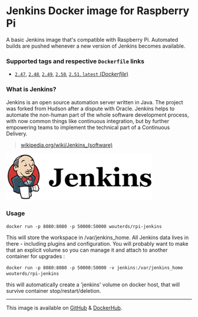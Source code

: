 # Jenkins Docker image for Raspberry Pi

A basic Jenkins image that's compatible with Raspberry Pi. Automated builds are pushed whenever a new version of Jenkins becomes available.

### Supported tags and respective `Dockerfile` links

- [`2.47`](https://github.com/wouterds/rpi-jenkins/tree/2.47/Dockerfile), [`2.48`](https://github.com/wouterds/rpi-jenkins/tree/2.48/Dockerfile), [`2.49`](https://github.com/wouterds/rpi-jenkins/tree/2.49/Dockerfile), [`2.50`](https://github.com/wouterds/rpi-jenkins/tree/2.50/Dockerfile), [`2.51`, `latest` (*Dockerfile*)](https://github.com/wouterds/rpi-jenkins/tree/2.51/Dockerfile)

### What is Jenkins?

Jenkins is an open source automation server written in Java. The project was forked from Hudson after a dispute with Oracle. Jenkins helps to automate the non-human part of the whole software development process, with now common things like continuous integration, but by further empowering teams to implement the technical part of a Continuous Delivery.

> [wikipedia.org/wiki/Jenkins_(software)](http://en.wikipedia.org/wiki/Jenkins_(software))

![logo](https://raw.githubusercontent.com/docker-library/docs/3ab4dafb41dd0e959ff9322b3c50af2519af6d85/jenkins/logo.png)

### Usage

```
docker run -p 8080:8080 -p 50000:50000 wouterds/rpi-jenkins
```

This will store the workspace in /var/jenkins_home. All Jenkins data lives in there - including plugins and configuration.
You will probably want to make that an explicit volume so you can manage it and attach to another container for upgrades :

```
docker run -p 8080:8080 -p 50000:50000 -v jenkins:/var/jenkins_home wouterds/rpi-jenkins
```

this will automatically create a 'jenkins' volume on docker host, that will survive container stop/restart/deletion.

---

This image is available on [GitHub](https://github.com/wouterds/rpi-jenkins) & [DockerHub](https://hub.docker.com/r/wouterds/rpi-jenkins).
